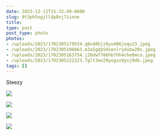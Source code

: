 ```yaml
---
date: 2023-12-11T15:33:49-0600
slug: 9t3ph5xgjlldp8nj7iinne
title: 
type: post
post_type: photo
photos:
- /uploads/2023/1702305179554.q0x48hjz9yo406joqu23.jpeg
- /uploads/2023/1702305196663.m3a5gdp5dsenlrydubw20s.jpeg
- /uploads/2023/1702305163754.j26dwf766hb7hh4che6mcu.jpeg
- /uploads/2023/1702305222223.7glt3ee29yogxzdyvj9db.jpeg
tags: []
---
```

Steezy


![](/uploads/2023/1702305179554.q0x48hjz9yo406joqu23.jpeg)


![](/uploads/2023/1702305196663.m3a5gdp5dsenlrydubw20s.jpeg)


![](/uploads/2023/1702305163754.j26dwf766hb7hh4che6mcu.jpeg)


![](/uploads/2023/1702305222223.7glt3ee29yogxzdyvj9db.jpeg)


